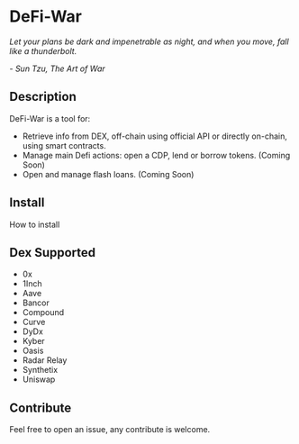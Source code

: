 # DeFi-War
*Let your plans be dark and impenetrable as night, and when you move, fall like a thunderbolt.*

*- Sun Tzu, The Art of War*

## Description
DeFi-War is a tool for:
- Retrieve info from DEX, off-chain using official API or directly on-chain, using smart contracts.
- Manage main Defi actions: open a CDP, lend or borrow tokens. (Coming Soon)
- Open and manage flash loans. (Coming Soon)

## Install
How to install

## Dex Supported
- 0x
- 1Inch
- Aave
- Bancor
- Compound
- Curve
- DyDx
- Kyber
- Oasis
- Radar Relay
- Synthetix
- Uniswap

## Contribute
Feel free to open an issue, any contribute is welcome.
